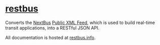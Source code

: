 [restbus][0]
============

Converts the [NextBus][1] [Public XML Feed][2], which is used to build real-time transit applications, into a RESTful JSON API.

All documentation is hosted at [restbus.info][0].

[0]: http://restbus.info
[1]: http://www.nextbus.com
[2]: http://www.nextbus.com/xmlFeedDocs/NextBusXMLFeed.pdf
